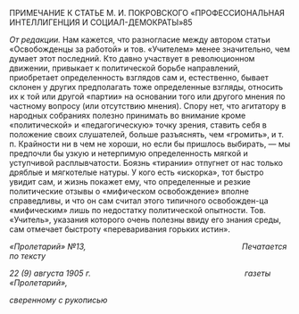 ПРИМЕЧАНИЕ К СТАТЬЕ М. И. ПОКРОВСКОГО «ПРОФЕССИОНАЛЬНАЯ ИНТЕЛЛИГЕНЦИЯ И СОЦИАЛ-ДЕМОКРАТЫ»85

_От редакции._ Нам кажется, что разногласие между автором статьи «Освобожденцы за работой» и тов. «Учителем» менее значительно, чем думает этот последний. Кто давно участвует в революционном движении, привыкает к политической борьбе на­правлений, приобретает определенность взглядов сам и, естественно, бывает склонен у других предполагать тоже определенные взгляды, относить их к той или другой «пар­тии» на основании того или другого мнения по частному вопросу (или отсутствию мнения). Спору нет, что агитатору в народных собраниях полезно принимать во внима­ние кроме «политической» и «педагогическую» точку зрения, ставить себя в положение своих слушателей, больше разъяснять, чем «громить», и т. п. Крайности ни в чем не хо­роши, но если бы пришлось выбирать, — мы предпочли бы узкую и нетерпимую опре­деленность мягкой и уступчивой расплывчатости. Боязнь «тирании» отпугнет от нас только дряблые и мягкотелые натуры. У кого есть «искорка», тот быстро увидит сам, и жизнь покажет ему, что определенные и резкие политические отзывы о «мифическом освобождение» вполне справедливы, и что он сам считал этого типичного освобожден-ца «мифическим» лишь по недостатку политической опытности. Тов. «Учитель», ука­зания которого очень полезны ввиду его знания среды, сам отмечает быстроту «перева­ривания горьких истин».

_«Пролетарий» №13,                                                                       Печатается по тексту_

_22 (9) августа 1905 г.                                                                      газеты «Пролетарий»,_

_сверенному с рукописью_